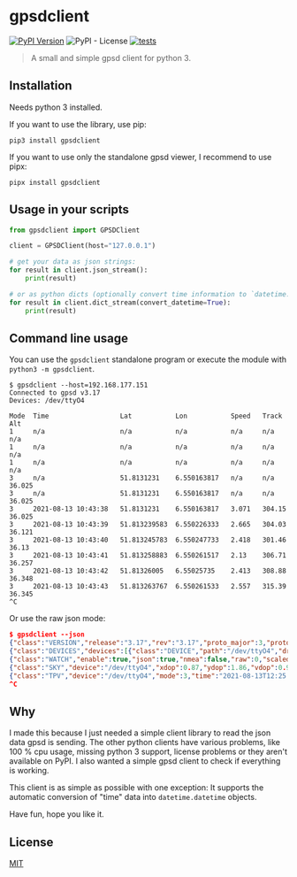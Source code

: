 # gpsdclient

[![PyPI Version][pypi-image]][pypi-url]
![PyPI - License](https://img.shields.io/pypi/l/gpsdclient)
[![tests](https://github.com/tfeldmann/gpsdclient/actions/workflows/tests.yml/badge.svg?branch=main)](https://github.com/tfeldmann/gpsdclient/actions/workflows/tests.yml)

> A small and simple gpsd client for python 3.

## Installation

Needs python 3 installed.

If you want to use the library, use pip:

```
pip3 install gpsdclient
```

If you want to use only the standalone gpsd viewer, I recommend to use pipx:

```
pipx install gpsdclient
```

## Usage in your scripts

```python
from gpsdclient import GPSDClient

client = GPSDClient(host="127.0.0.1")

# get your data as json strings:
for result in client.json_stream():
    print(result)

# or as python dicts (optionally convert time information to `datetime.datetime` objects
for result in client.dict_stream(convert_datetime=True):
    print(result)
```

## Command line usage

You can use the `gpsdclient` standalone program or execute the module with
`python3 -m gpsdclient`.

```
$ gpsdclient --host=192.168.177.151
Connected to gpsd v3.17
Devices: /dev/ttyO4

Mode  Time                  Lat           Lon           Speed   Track   Alt
1     n/a                   n/a           n/a           n/a     n/a     n/a
1     n/a                   n/a           n/a           n/a     n/a     n/a
1     n/a                   n/a           n/a           n/a     n/a     n/a
3     n/a                   51.8131231    6.550163817   n/a     n/a     36.025
3     n/a                   51.8131231    6.550163817   n/a     n/a     36.025
3     2021-08-13 10:43:38   51.8131231    6.550163817   3.071   304.15  36.025
3     2021-08-13 10:43:39   51.813239583  6.550226333   2.665   304.03  36.121
3     2021-08-13 10:43:40   51.813245783  6.550247733   2.418   301.46  36.13
3     2021-08-13 10:43:41   51.813258883  6.550261517   2.13    306.71  36.257
3     2021-08-13 10:43:42   51.81326005   6.55025735    2.413   308.88  36.348
3     2021-08-13 10:43:43   51.813263767  6.550261533   2.557   315.39  36.345
^C
```

Or use the raw json mode:

```json
$ gpsdclient --json
{"class":"VERSION","release":"3.17","rev":"3.17","proto_major":3,"proto_minor":12}
{"class":"DEVICES","devices":[{"class":"DEVICE","path":"/dev/ttyO4","driver":"NMEA0183","activated":"2021-08-13T12:25:00.896Z","flags":1,"native":0,"bps":9600,"parity":"N","stopbits":1,"cycle":1.00}]}
{"class":"WATCH","enable":true,"json":true,"nmea":false,"raw":0,"scaled":false,"timing":false,"split24":false,"pps":false}
{"class":"SKY","device":"/dev/ttyO4","xdop":0.87,"ydop":1.86,"vdop":0.93,"tdop":2.26,"hdop":1.36,"gdop":3.96,"pdop":1.65,"satellites":[{"PRN":1,"el":84,"az":318,"ss":22,"used":true},{"PRN":22,"el":78,"az":234,"ss":16,"used":true},{"PRN":21,"el":72,"az":115,"ss":0,"used":false},{"PRN":3,"el":55,"az":239,"ss":19,"used":true},{"PRN":17,"el":34,"az":309,"ss":20,"used":true},{"PRN":32,"el":32,"az":53,"ss":32,"used":true},{"PRN":8,"el":21,"az":172,"ss":13,"used":false},{"PRN":14,"el":18,"az":274,"ss":13,"used":false},{"PRN":131,"el":10,"az":115,"ss":0,"used":false},{"PRN":19,"el":9,"az":321,"ss":33,"used":true},{"PRN":4,"el":4,"az":187,"ss":0,"used":false},{"PRN":31,"el":1,"az":106,"ss":0,"used":false},{"PRN":69,"el":80,"az":115,"ss":17,"used":true},{"PRN":84,"el":73,"az":123,"ss":0,"used":false},{"PRN":85,"el":42,"az":318,"ss":26,"used":true},{"PRN":68,"el":33,"az":39,"ss":0,"used":false},{"PRN":70,"el":27,"az":208,"ss":0,"used":false},{"PRN":76,"el":12,"az":330,"ss":19,"used":true},{"PRN":83,"el":12,"az":133,"ss":16,"used":false},{"PRN":77,"el":9,"az":18,"ss":0,"used":false}]}
{"class":"TPV","device":"/dev/ttyO4","mode":3,"time":"2021-08-13T12:25:01.000Z","ept":0.005,"lat":51.813525983,"lon":6.550081367,"alt":63.037,"epx":13.150,"epy":27.967,"epv":21.390,"track":211.3400,"speed":0.000,"climb":0.000,"eps":62.58,"epc":42.78}
^C
```

## Why

I made this because I just needed a simple client library to read the json data gpsd is
sending.
The other python clients have various problems, like 100 % cpu usage, missing python 3
support, license problems or they aren't available on PyPI. I also wanted a simple gpsd
client to check if everything is working.

This client is as simple as possible with one exception: It supports the automatic
conversion of "time" data into `datetime.datetime` objects.

Have fun, hope you like it.

## License

[MIT](https://choosealicense.com/licenses/mit/)

<!-- Badges -->

[pypi-image]: https://img.shields.io/pypi/v/gpsdclient
[pypi-url]: https://pypi.org/project/gpsdclient/
